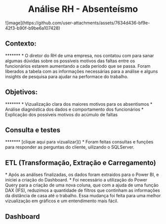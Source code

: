 <h1 align="center">Análise RH - Absenteísmo</h1>
![image](https://github.com/user-attachments/assets/7634d436-bf9e-42f3-b90f-b9be6a107428)

<h2>Contexto:</h2>
*******
* O diretor do RH de uma empresa, nos contatou com para sanar algumas dúvidas sobre os possíveis motivos das faltas entre os funcionários estarem aumentando
a cada período que se passa. Foram liberados a tabela com as informações necessárias para a análise e alguns insights de pesquisa para ajudar na performace do trabalho.

<h2>Objetivos:</h2>
*******
* Vizualização clara dos maiores motivos para os absentismos
* Análise diagnóstica dos dados e comportamento dos funcionários
* Explicação dos possíveis motivos do acúmulo de faltas

<h2>Consulta e testes</h2>
*******
[clique aqui para vizualizar]()
* Foram feitas consultas e funções para responder as perguntas do cliente, uilizando o SQLServer.
<p></p>

<h2>ETL (Transformação, Extração e Carregamento)</h2>
* Após as análises finalizadas, os dados foram extraidos para o Power BI, e iniciei a criação do Dashboard.
* Foi necessário a utilização do Power Query para a criação de uma nova coluna, que com a ajuda de uma função DAX (IFS), reduzimos
a quantidade de filtros que continham as informações da distância de casa até o trabalho. Essa mudança foi feita para uma melhor vizualização
em gráficos e um entendimento mais fácil.

<h2>Dashboard</h2>
<p></p>
<p></p>
